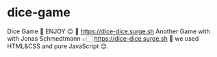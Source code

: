 # dice-game
Dice Game 🎲 ENJOY 😉 🥳  https://dice-dice.surge.sh
Another Game with with Jonas Schmedtmann 👉🏻 https://dice-dice.surge.sh 🎲 we used HTML&CSS and pure JavaScript 😊.
